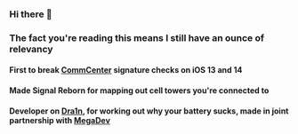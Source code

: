 ### Hi there 👋
### The fact you're reading this means I still have an ounce of relevancy 

#### First to break [CommCenter](https://github.com/CharlieWhile13/commcenterpatch13) signature checks on iOS 13 and 14 
#### Made Signal Reborn for mapping out cell towers you're connected to 
#### Developer on [Dra1n](https://github.com/MegaDevIOS/Dra1n_old), for working out why your battery sucks, made in joint partnership with [MegaDev](https://github.com/MegaDevIOS)


<!--
**CharlieWhile13/CharlieWhile13** is a ✨ _special_ ✨ repository because its `README.md` (this file) appears on your GitHub profile.


